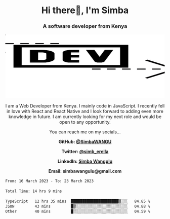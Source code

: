 
<h1 align="center"> Hi there👋, I'm Simba</h1>
<h3 align="center">A software developer from Kenya</h3>

<img src="/arrow-svgrepo-com.svg" margin="auto" width="100%" height="200px">


<p align="center">I am a Web Developer from Kenya. I mainly code in JavaScript. I recently fell in love with React and React Native and I look forward to adding even more knowledge in future. I am currently looking for my next role and would be open to any opportunity.</p>

<p align="center">You can reach me on my socials... </p>

<div align="center">

__<p>  GitHub: [@SimbaWANGU](https://github.com/SimbaWANGU)__  </p>
__<p> Twitter: [@simb_erella](https://twitter.com/simb_erella)__ </p>
__<p> LinkedIn: [Simba Wangulu](https://www.linkedin.com/in/simba-wangulu/)__ </p>
__<p> Email: simbawangulu@gmail.com__ </p>

</div>

<!--START_SECTION:waka-->

```text
From: 16 March 2023 - To: 23 March 2023

Total Time: 14 hrs 9 mins

TypeScript   12 hrs 35 mins  █████████████████████▒░░░   84.85 %
JSON         43 mins         █▒░░░░░░░░░░░░░░░░░░░░░░░   04.88 %
Other        40 mins         █░░░░░░░░░░░░░░░░░░░░░░░░   04.59 %
```

<!--END_SECTION:waka-->
